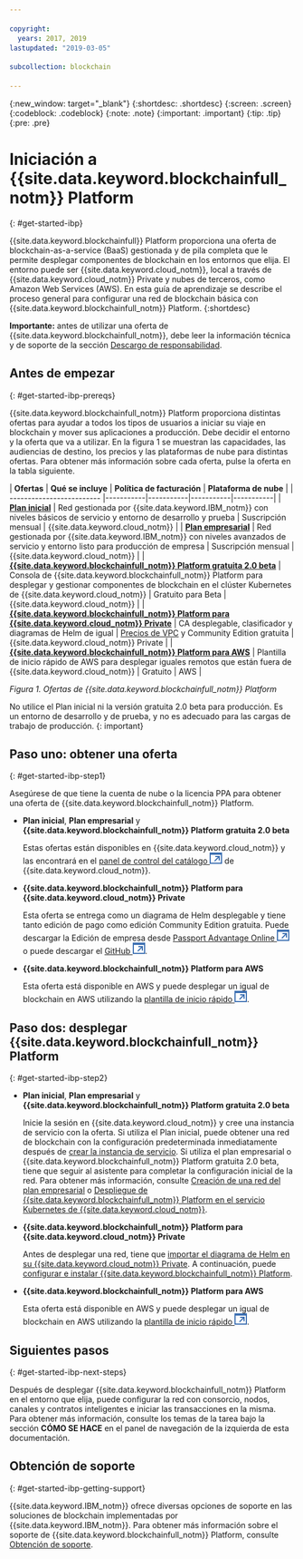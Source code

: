 ```yaml
---

copyright:
  years: 2017, 2019
lastupdated: "2019-03-05"

subcollection: blockchain

---
```


{:new_window: target="_blank"}
{:shortdesc: .shortdesc}
{:screen: .screen}
{:codeblock: .codeblock}
{:note: .note}
{:important: .important}
{:tip: .tip}
{:pre: .pre}

# Iniciación a {{site.data.keyword.blockchainfull_notm}} Platform
{: #get-started-ibp}

{{site.data.keyword.blockchainfull}} Platform proporciona una oferta de blockchain-as-a-service (BaaS) gestionada y de pila completa que le permite desplegar componentes de blockchain en los entornos que elija. El entorno puede ser {{site.data.keyword.cloud_notm}}, local a través de {{site.data.keyword.cloud_notm}} Private y nubes de terceros, como Amazon Web Services (AWS). En esta guía de aprendizaje se describe el proceso general para configurar una red de blockchain básica con {{site.data.keyword.blockchainfull_notm}} Platform.
{:shortdesc}

**Importante:** antes de utilizar una oferta de {{site.data.keyword.blockchainfull_notm}}, debe leer la información técnica y de soporte de la sección [Descargo de responsabilidad](/docs/services/blockchain/needtoknow.html#disclaimer).


## Antes de empezar
{: #get-started-ibp-prereqs}

{{site.data.keyword.blockchainfull_notm}} Platform proporciona distintas ofertas para ayudar a todos los tipos de usuarios a iniciar su viaje en blockchain y mover sus aplicaciones a producción. Debe decidir el entorno y la oferta que va a utilizar. En la figura 1 se muestran las capacidades, las audiencias de destino, los precios y las plataformas de nube para distintas ofertas. Para obtener más información sobre cada oferta, pulse la oferta en la tabla siguiente.

| **Ofertas** | **Qué se incluye** | **Política de facturación** | **Plataforma de nube** |
| ------------------------- |-----------|-----------|-----------|-----------|
| [**Plan inicial**](/docs/services/blockchain/starter_plan.html#starter-plan-about) | Red gestionada por {{site.data.keyword.IBM_notm}} con niveles básicos de servicio y entorno de desarrollo y prueba | Suscripción mensual | {{site.data.keyword.cloud_notm}} |
| [**Plan empresarial**](/docs/services/blockchain/enterprise_plan.html#enterprise-plan-about) | Red gestionada por {{site.data.keyword.IBM_notm}} con niveles avanzados de servicio y entorno listo para producción de empresa | Suscripción mensual | {{site.data.keyword.cloud_notm}} |
| [**{{site.data.keyword.blockchainfull_notm}} Platform gratuita 2.0 beta**](/docs/services/blockchain/howto/ibp-console.html#ibp-console-overview) | Consola de {{site.data.keyword.blockchainfull_notm}} Platform para desplegar y gestionar componentes de blockchain en el clúster Kubernetes de {{site.data.keyword.cloud_notm}} | Gratuito para Beta | {{site.data.keyword.cloud_notm}} |
| [**{{site.data.keyword.blockchainfull_notm}} Platform para {{site.data.keyword.cloud_notm}} Private**](/docs/services/blockchain/ibp-for-icp-about.html#ibp-icp-about) | CA desplegable, clasificador y diagramas de Helm de igual | [Precios de VPC](/docs/services/blockchain/ibp-for-icp-about.html#ibp-icp-about-pricing) y Community Edition gratuita | {{site.data.keyword.cloud_notm}} Private |
| [**{{site.data.keyword.blockchainfull_notm}} Platform para AWS**](/docs/services/blockchain/howto/remote_peer.html#remote-peer-aws-about) | Plantilla de inicio rápido de AWS para desplegar iguales remotos que están fuera de {{site.data.keyword.cloud_notm}} | Gratuito | AWS |

*Figura 1. Ofertas de {{site.data.keyword.blockchainfull_notm}} Platform*

No utilice el Plan inicial ni la versión gratuita 2.0 beta para producción. Es un entorno de desarrollo y de prueba, y no es adecuado para las cargas de trabajo de producción.
{: important}

## Paso uno: obtener una oferta
{: #get-started-ibp-step1}

Asegúrese de que tiene la cuenta de nube o la licencia PPA para obtener una oferta de {{site.data.keyword.blockchainfull_notm}} Platform.

* **Plan inicial**, **Plan empresarial** y **{{site.data.keyword.blockchainfull_notm}} Platform gratuita 2.0 beta**

  Estas ofertas están disponibles en {{site.data.keyword.cloud_notm}} y las encontrará en el [panel de control del catálogo ![Icono de enlace externo](images/external_link.svg "Icono de enlace externo")](https://cloud.ibm.com/catalog "Catálogo") de {{site.data.keyword.cloud_notm}}.

* **{{site.data.keyword.blockchainfull_notm}} Platform para {{site.data.keyword.cloud_notm}} Private**

  Esta oferta se entrega como un diagrama de Helm desplegable y tiene tanto edición de pago como edición Community Edition gratuita. Puede descargar la Edición de empresa desde [Passport Advantage Online ![Icono de enlace externo](images/external_link.svg "Icono de enlace externo")](https://www.ibm.com/software/passportadvantage/pao_customer.html) o puede descargar el [GitHub ![Icono de enlace externo](images/external_link.svg "Icono de enlace externo")](https://github.com/IBM/charts/blob/master/repo/stable/ibm-blockchain-platform-dev-1.0.0.tgz).

* **{{site.data.keyword.blockchainfull_notm}} Platform para AWS**

  Esta oferta está disponible en AWS y puede desplegar un igual de blockchain en AWS utilizando la [plantilla de inicio rápido ![Icono de enlace externo](images/external_link.svg "Icono de enlace externo")](https://aws.amazon.com/quickstart/architecture/ibm-blockchain-platform/).

## Paso dos: desplegar {{site.data.keyword.blockchainfull_notm}} Platform
{: #get-started-ibp-step2}

* **Plan inicial**, **Plan empresarial** y **{{site.data.keyword.blockchainfull_notm}} Platform gratuita 2.0 beta**

  Inicie la sesión en {{site.data.keyword.cloud_notm}} y cree una instancia de servicio con la oferta. Si utiliza el Plan inicial, puede obtener una red de blockchain con la configuración predeterminada inmediatamente después de [crear la instancia de servicio](/docs/services/blockchain/get_start_starter_plan.html#getting-started-with-starter-plan). Si utiliza el plan empresarial o {{site.data.keyword.blockchainfull_notm}} Platform gratuita 2.0 beta, tiene que seguir al asistente para completar la configuración inicial de la red. Para obtener más información, consulte [Creación de una red del plan empresarial](/docs/services/blockchain/get_start.html#getting-started-with-enterprise-plan-create-network) o [Despliegue de {{site.data.keyword.blockchainfull_notm}} Platform en el servicio Kubernetes de {{site.data.keyword.cloud_notm}}](/docs/services/blockchain/howto/ibp-v2-deploy-iks.html#ibp-v2-deploy-iks).

* **{{site.data.keyword.blockchainfull_notm}} Platform para {{site.data.keyword.cloud_notm}} Private**

  Antes de desplegar una red, tiene que [importar el diagrama de Helm en su {{site.data.keyword.cloud_notm}} Private](/docs/services/blockchain/howto/helm_install_icp.html#helm-install). A continuación, puede [configurar e instalar {{site.data.keyword.blockchainfull_notm}} Platform](/docs/services/blockchain/howto/ibp-console-deploy-icp.html#ibp-console-deploy-icp).

* **{{site.data.keyword.blockchainfull_notm}} Platform para AWS**

  Esta oferta está disponible en AWS y puede desplegar un igual de blockchain en AWS utilizando la [plantilla de inicio rápido ![Icono de enlace externo](images/external_link.svg "Icono de enlace externo")](https://aws.amazon.com/quickstart/architecture/ibm-blockchain-platform/).

## Siguientes pasos
{: #get-started-ibp-next-steps}

Después de desplegar {{site.data.keyword.blockchainfull_notm}} Platform en el entorno que elija, puede configurar la red con consorcio, nodos, canales y contratos inteligentes e iniciar las transacciones en la misma. Para obtener más información, consulte los temas de la tarea bajo la sección **CÓMO SE HACE** en el panel de navegación de la izquierda de esta documentación.

## Obtención de soporte
{: #get-started-ibp-getting-support}

{{site.data.keyword.IBM_notm}} ofrece diversas opciones de soporte en las soluciones de blockchain implementadas por {{site.data.keyword.IBM_notm}}. Para obtener más información sobre el soporte de {{site.data.keyword.blockchainfull_notm}} Platform, consulte [Obtención de soporte](/docs/services/blockchain/ibmblockchain_support.html#blockchain-support).
